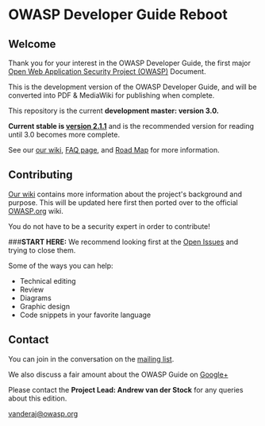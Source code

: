 # OWASP Developer Guide Reboot

## Welcome

Thank you for your interest in the OWASP Developer Guide, the first major [Open Web Application Security Project (OWASP)](https://owasp.org) Document. 

This is the development version of the OWASP Developer Guide, and will be converted into PDF & MediaWiki for publishing when complete. 

This repository is the current **development master: version 3.0.**

**Current stable is [version 2.1.1](https://github.com/OWASP/DevGuide/tree/d542d31ca2615650225e9238de0d68f37c37a07c/DevGuide2.1.1)** and is the recommended version for reading until 3.0 becomes more complete.

See our [our wiki](https://github.com/OWASP/DevGuide/wiki), [FAQ page](https://github.com/OWASP/DevGuide/wiki/FAQs), and [Road Map](https://github.com/OWASP/DevGuide/wiki/Road-Map) for more information.


## Contributing

[Our wiki](https://github.com/OWASP/DevGuide/wiki) contains more information about the project's background and purpose. This will be updated here first then ported over to the official [OWASP.org](https://owasp.org) wiki.

You do not have to be a security expert in order to contribute! 

###**START HERE:** We recommend looking first at the [Open Issues](https://github.com/OWASP/DevGuide/issues) and trying to close them.

Some of the ways you can help:

* Technical editing
* Review
* Diagrams
* Graphic design
* Code snippets in your favorite language

## Contact

You can join in the conversation on the [mailing list](https://lists.owasp.org/mailman/listinfo/owasp-guide).

We also discuss a fair amount about the OWASP Guide on [Google+](https://plus.google.com/communities/105181517914716500346)

Please contact the **Project Lead: Andrew van der Stock** for any queries about this edition. 

[vanderaj@owasp.org](mailto:vanderaj@owasp.org)

